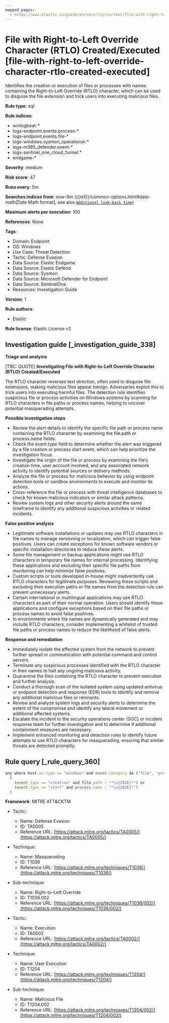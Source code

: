```yaml
---
mapped_pages:
  - https://www.elastic.co/guide/en/security/current/file-with-right-to-left-override-character-rtlo-created-executed.html
---
```


# File with Right-to-Left Override Character (RTLO) Created/Executed [file-with-right-to-left-override-character-rtlo-created-executed]

Identifies the creation or execution of files or processes with names containing the Right-to-Left Override (RTLO) character, which can be used to disguise the file extension and trick users into executing malicious files.

**Rule type**: eql

**Rule indices**:

* winlogbeat-*
* logs-endpoint.events.process-*
* logs-endpoint.events.file-*
* logs-windows.sysmon_operational-*
* logs-m365_defender.event-*
* logs-sentinel_one_cloud_funnel.*
* endgame-*

**Severity**: medium

**Risk score**: 47

**Runs every**: 5m

**Searches indices from**: now-9m ({{ref}}/common-options.html#date-math[Date Math format], see also [`Additional look-back time`](docs-content://solutions/security/detect-and-alert/create-detection-rule.md#rule-schedule))

**Maximum alerts per execution**: 100

**References**: None

**Tags**:

* Domain: Endpoint
* OS: Windows
* Use Case: Threat Detection
* Tactic: Defense Evasion
* Data Source: Elastic Endgame
* Data Source: Elastic Defend
* Data Source: Sysmon
* Data Source: Microsoft Defender for Endpoint
* Data Source: SentinelOne
* Resources: Investigation Guide

**Version**: 1

**Rule authors**:

* Elastic

**Rule license**: Elastic License v2

## Investigation guide [_investigation_guide_338]

**Triage and analysis**

[TBC: QUOTE]
**Investigating File with Right-to-Left Override Character (RTLO) Created/Executed**

The RTLO character reverses text direction, often used to disguise file extensions, making malicious files appear benign. Adversaries exploit this to trick users into executing harmful files. The detection rule identifies suspicious file or process activities on Windows systems by scanning for RTLO characters in file paths or process names, helping to uncover potential masquerading attempts.

**Possible investigation steps**

* Review the alert details to identify the specific file path or process name containing the RTLO character by examining the file.path or process.name fields.
* Check the event.type field to determine whether the alert was triggered by a file creation or process start event, which can help prioritize the investigation focus.
* Investigate the origin of the file or process by examining the file’s creation time, user account involved, and any associated network activity to identify potential sources or delivery methods.
* Analyze the file or process for malicious behavior by using endpoint detection tools or sandbox environments to execute and monitor its actions.
* Cross-reference the file or process with threat intelligence databases to check for known malicious indicators or similar attack patterns.
* Review system logs and other security alerts around the same timeframe to identify any additional suspicious activities or related incidents.

**False positive analysis**

* Legitimate software installations or updates may use RTLO characters in file names to manage versioning or localization, which can trigger false positives. Users can create exceptions for known software vendors or specific installation directories to reduce these alerts.
* Some file management or backup applications might use RTLO characters in temporary file names for internal processing. Identifying these applications and excluding their specific file paths from monitoring can help minimize false positives.
* Custom scripts or tools developed in-house might inadvertently use RTLO characters for legitimate purposes. Reviewing these scripts and excluding their execution paths or file names from the detection rule can prevent unnecessary alerts.
* Certain international or multilingual applications may use RTLO characters as part of their normal operation. Users should identify these applications and configure exceptions based on their file paths or process names to avoid false positives.
* In environments where file names are dynamically generated and may include RTLO characters, consider implementing a whitelist of trusted file paths or process names to reduce the likelihood of false alerts.

**Response and remediation**

* Immediately isolate the affected system from the network to prevent further spread or communication with potential command and control servers.
* Terminate any suspicious processes identified with the RTLO character in their names to halt any ongoing malicious activity.
* Quarantine the files containing the RTLO character to prevent execution and further analysis.
* Conduct a thorough scan of the isolated system using updated antivirus or endpoint detection and response (EDR) tools to identify and remove any additional malicious files or remnants.
* Review and analyze system logs and security alerts to determine the extent of the compromise and identify any lateral movement or additional affected systems.
* Escalate the incident to the security operations center (SOC) or incident response team for further investigation and to determine if additional containment measures are necessary.
* Implement enhanced monitoring and detection rules to identify future attempts to use RTLO characters for masquerading, ensuring that similar threats are detected promptly.


## Rule query [_rule_query_360]

```js
any where host.os.type == "windows" and event.category in ("file", "process") and
  (
    (event.type == "creation" and file.path : "*\u{202E}*") or
    (event.type == "start" and process.name : "*\u{202E}*")
  )
```

**Framework**: MITRE ATT&CKTM

* Tactic:

    * Name: Defense Evasion
    * ID: TA0005
    * Reference URL: [https://attack.mitre.org/tactics/TA0005/](https://attack.mitre.org/tactics/TA0005/)

* Technique:

    * Name: Masquerading
    * ID: T1036
    * Reference URL: [https://attack.mitre.org/techniques/T1036/](https://attack.mitre.org/techniques/T1036/)

* Sub-technique:

    * Name: Right-to-Left Override
    * ID: T1036.002
    * Reference URL: [https://attack.mitre.org/techniques/T1036/002/](https://attack.mitre.org/techniques/T1036/002/)

* Tactic:

    * Name: Execution
    * ID: TA0002
    * Reference URL: [https://attack.mitre.org/tactics/TA0002/](https://attack.mitre.org/tactics/TA0002/)

* Technique:

    * Name: User Execution
    * ID: T1204
    * Reference URL: [https://attack.mitre.org/techniques/T1204/](https://attack.mitre.org/techniques/T1204/)

* Sub-technique:

    * Name: Malicious File
    * ID: T1204.002
    * Reference URL: [https://attack.mitre.org/techniques/T1204/002/](https://attack.mitre.org/techniques/T1204/002/)



